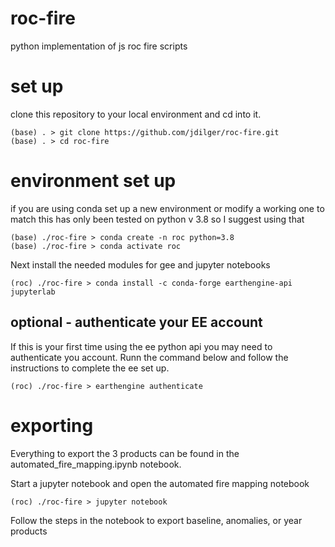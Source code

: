 # roc-fire

python implementation of js roc fire scripts

# set up

clone this repository to your local environment and cd into it.

```
(base) . > git clone https://github.com/jdilger/roc-fire.git
(base) . > cd roc-fire
```

# environment set up

if you are using conda set up a new environment or modify a working one to match
this has only been tested on python v 3.8 so I suggest using that

```
(base) ./roc-fire > conda create -n roc python=3.8
(base) ./roc-fire > conda activate roc
```

Next install the needed modules for gee and jupyter notebooks

```
(roc) ./roc-fire > conda install -c conda-forge earthengine-api jupyterlab
```

## optional - authenticate your EE account

If this is your first time using the ee python api you may need to authenticate you account. Runn the command below and follow the instructions to complete the ee set up.

```
(roc) ./roc-fire > earthengine authenticate
```

# exporting

Everything to export the 3 products can be found in the automated_fire_mapping.ipynb notebook.

Start a jupyter notebook and open the automated fire mapping notebook

```
(roc) ./roc-fire > jupyter notebook
```

Follow the steps in the notebook to export baseline, anomalies, or year products

